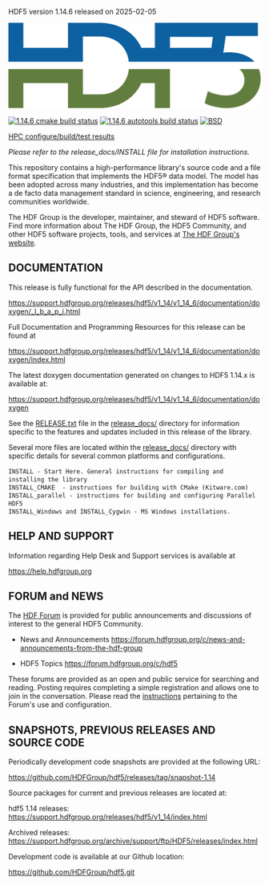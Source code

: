 HDF5 version 1.14.6 released on 2025-02-05

![HDF5 Logo](doxygen/img/HDF5.png)

[![1.14.6 cmake build status](https://img.shields.io/github/actions/workflow/status/HDFGroup/hdf5/cmake.yml?branch=hdf5_1_14_6&label=HDF5%201.14.6%20CMake%20CI)](https://github.com/HDFGroup/hdf5/actions/workflows/cmake.yml?query=branch%3Ahdf5_1_14_6)
[![1.14.6 autotools build status](https://img.shields.io/github/actions/workflow/status/HDFGroup/hdf5/autotools.yml?branch=hdf5_1_14_6&label=HDF5%201.14.6%20Autotools%20CI)](https://github.com/HDFGroup/hdf5/actions/workflows/autotools.yml?query=branch%3Ahdf5_1_14_6)
[![BSD](https://img.shields.io/badge/License-BSD-blue.svg)](https://github.com/HDFGroup/hdf5/blob/hdf5_1_14_6/COPYING)

[HPC configure/build/test results](https://my.cdash.org/index.php?project=HDF5)

*Please refer to the release_docs/INSTALL file for installation instructions.*

This repository contains a high-performance library's source code and a file format
specification that implements the HDF5® data model. The model has been adopted across
many industries, and this implementation has become a de facto data management standard
in science, engineering, and research communities worldwide.

The HDF Group is the developer, maintainer, and steward of HDF5 software. Find more
information about The HDF Group, the HDF5 Community, and other HDF5 software projects,
tools, and services at [The HDF Group's website](https://www.hdfgroup.org/). 

DOCUMENTATION
-------------
This release is fully functional for the API described in the documentation.

   https://support.hdfgroup.org/releases/hdf5/v1_14/v1_14_6/documentation/doxygen/_l_b_a_p_i.html

Full Documentation and Programming Resources for this release can be found at

   https://support.hdfgroup.org/releases/hdf5/v1_14/v1_14_6/documentation/doxygen/index.html

The latest doxygen documentation generated on changes to HDF5 1.14.x is available at:

   https://support.hdfgroup.org/releases/hdf5/v1_14/v1_14_6/documentation/doxygen

See the [RELEASE.txt](release_docs/RELEASE.txt) file in the [release_docs/](release_docs/) directory for information specific
to the features and updates included in this release of the library.

Several more files are located within the [release_docs/](release_docs/) directory with specific
details for several common platforms and configurations.

    INSTALL - Start Here. General instructions for compiling and installing the library
    INSTALL_CMAKE  - instructions for building with CMake (Kitware.com)
    INSTALL_parallel - instructions for building and configuring Parallel HDF5
    INSTALL_Windows and INSTALL_Cygwin - MS Windows installations.



HELP AND SUPPORT
----------------
Information regarding Help Desk and Support services is available at

   https://help.hdfgroup.org 



FORUM and NEWS
--------------
The [HDF Forum](https://forum.hdfgroup.org) is provided for public announcements and discussions
of interest to the general HDF5 Community.

   - News and Announcements
   https://forum.hdfgroup.org/c/news-and-announcements-from-the-hdf-group

   - HDF5 Topics
   https://forum.hdfgroup.org/c/hdf5

These forums are provided as an open and public service for searching and reading.
Posting requires completing a simple registration and allows one to join in the
conversation.  Please read the [instructions](https://forum.hdfgroup.org/t/quickstart-guide-welcome-to-the-new-hdf-forum
) pertaining to the Forum's use and configuration.


SNAPSHOTS, PREVIOUS RELEASES AND SOURCE CODE
--------------------------------------------
Periodically development code snapshots are provided at the following URL:

   https://github.com/HDFGroup/hdf5/releases/tag/snapshot-1.14

Source packages for current and previous releases are located at:

   hdf5 1.14 releases:
   https://support.hdfgroup.org/releases/hdf5/v1_14/index.html

   Archived releases:
   https://support.hdfgroup.org/archive/support/ftp/HDF5/releases/index.html

Development code is available at our Github location:

   https://github.com/HDFGroup/hdf5.git

